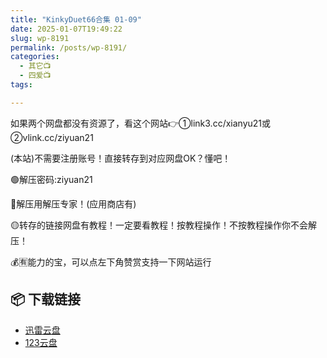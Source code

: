 ```yaml
---
title: "KinkyDuet66合集 01-09"
date: 2025-01-07T19:49:22
slug: wp-8191
permalink: /posts/wp-8191/
categories:
  - 其它📺
  - 四爱📺
tags:

---
```


如果两个网盘都没有资源了，看这个网站👉①link3.cc/xianyu21或②vlink.cc/ziyuan21

(本站)不需要注册账号！直接转存到对应网盘OK？懂吧！

🟢解压密码:ziyuan21

🔵解压用解压专家！(应用商店有)

🟡转存的链接网盘有教程！一定要看教程！按教程操作！不按教程操作你不会解压！

💰🈶能力的宝，可以点左下角赞赏支持一下网站运行

## 📦 下载链接
- [迅雷云盘](https://blziyuan21.com/pay-download/8191?key=07baf2be73&down_id=0)
- [123云盘](https://blziyuan21.com/pay-download/8191?key=07baf2be73&down_id=1)


